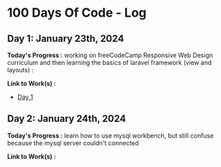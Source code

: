 # 100 Days Of Code - Log

## Day 1: January 23th, 2024

**Today's Progress :** working on freeCodeCamp Responsive Web Design curriculum and then learning the basics of laravel framework (view and layouts) :


**Link to Work(s) :** 
- [Day 1](resources/day1.md)

## Day 2: January 24th, 2024

**Today's Progress :** learn how to use mysql workbench, but still confuse because the mysql server couldn't connected


**Link to Work(s) :**

